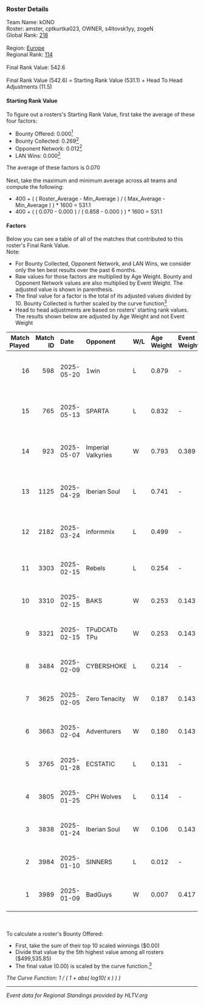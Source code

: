 ### Roster Details<br />
Team Name: kONO<br />
Roster: amster, cptkurtka023, OWNER, s4ltovsk1yy, zogeN<br />
Global Rank: [218](../../standings_global_2025_07_07.md)<br />
<br />
Region: [Europe]( ../../standings_europe_2025_07_07.md)<br />
Regional Rank: [114]( ../../standings_europe_2025_07_07.md)<br />
<br />
Final Rank Value:  542.6<br />
<br />
Final Rank Value (542.6) = Starting Rank Value (531.1) + Head To Head Adjustments (11.5)<br />

#### Starting Rank Value<br />
To figure out a rosters's Starting Rank Value, first take the average of these four factors:<br />
- Bounty Offered: 0.000[<sup>1</sup>](#table2)
- Bounty Collected: 0.269[<sup>2</sup>](#table1)
- Opponent Network: 0.012[<sup>2</sup>](#table1)
- LAN Wins: 0.000[<sup>2</sup>](#table1)

The average of these factors is 0.070<br />
<br />
Next, take the maximum and minimum average across all teams and compute the following:<br />
- 400 + ( ( Roster_Average - Min_Average ) / ( Max_Average - Min_Average ) ) * 1600 = 531.1
- 400 + ( ( 0.070 - 0.000 ) / ( 0.858 - 0.000 ) ) * 1600 = 531.1


#### Factors<br />
Below you can see a table of all of the matches that contributed to this roster's Final Rank Value.<br />
Note:<br />

- For Bounty Collected, Opponent Network, and LAN Wins, we consider only the ten best results over the past 6 months.
- Raw values for those factors are multiplied by Age Weight. Bounty and Opponent Network values are also multiplied by Event Weight. The adjusted value is shown in parenthesis.
- The final value for a factor is the total of its adjusted values divided by 10. Bounty Collected is further scaled by the curve function[<sup>3</sup>](#curveFunction)
- Head to head adjustments are based on rosters' starting rank values. The results shown below are adjusted by Age Weight and not Event Weight
<span id="table1"></span><br />


| Match Played | Match ID | Date       | Opponent           | W/L | Age Weight | Event Weight | Bounty Collected | Opponent Network | LAN Wins  | H2H Adj. | Roster                                           |
| -: | -: | :- | :- | :- | :- | :- | :- | :- | :- | -: | :- |
|           16 |      598 | 2025-05-20 | 1win               | L   | 0.879      | -            | -                | -                | -         |    -6.17 | amster, cptkurtka023, OWNER, s4ltovsk1yy, zogeN  |
|           15 |      765 | 2025-05-13 | SPARTA             | L   | 0.832      | -            | -                | -                | -         |    -6.32 | amster, cptkurtka023, OWNER, s4ltovsk1yy, zogeN  |
|           14 |      923 | 2025-05-07 | Imperial Valkyries | W   | 0.793      | 0.389        | 0.057 (0.018)    | 0.149 (0.046)    | 0 (0.000) |    20.36 | amster, cptkurtka023, OWNER, s4ltovsk1yy, zogeN  |
|           13 |     1125 | 2025-04-29 | Iberian Soul       | L   | 0.741      | -            | -                | -                | -         |    -1.43 | amster, cptkurtka023, OWNER, s4ltovsk1yy, zogeN  |
|           12 |     2182 | 2025-03-24 | informmix          | L   | 0.499      | -            | -                | -                | -         |   -10.81 | amster, cptkurtka023, OWNER, s4ltovsk1yy, zogeN  |
|           11 |     3303 | 2025-02-15 | Rebels             | L   | 0.254      | -            | -                | -                | -         |    -1.62 | amster, cptkurtka023, s4ltovsk1yy, Sijeyy, zogeN |
|           10 |     3310 | 2025-02-15 | BAKS               | W   | 0.253      | 0.143        | 0.000 (0.000)    | 0.011 (0.000)    | 0 (0.000) |     2.49 | amster, cptkurtka023, s4ltovsk1yy, Sijeyy, zogeN |
|            9 |     3321 | 2025-02-15 | TPuDCATb TPu       | W   | 0.253      | 0.143        | 0.009 (0.000)    | 0.876 (0.032)    | 0 (0.000) |     6.65 | amster, cptkurtka023, s4ltovsk1yy, Sijeyy, zogeN |
|            8 |     3484 | 2025-02-09 | CYBERSHOKE         | L   | 0.214      | -            | -                | -                | -         |    -0.77 | amster, cptkurtka023, s4ltovsk1yy, Sijeyy, zogeN |
|            7 |     3625 | 2025-02-05 | Zero Tenacity      | W   | 0.187      | 0.143        | 0.014 (0.000)    | 0.839 (0.022)    | 0 (0.000) |     5.23 | amster, cptkurtka023, s4ltovsk1yy, Sijeyy, zogeN |
|            6 |     3663 | 2025-02-04 | Adventurers        | W   | 0.180      | 0.143        | 0.000 (0.000)    | 0.000 (0.000)    | 0 (0.000) |     1.81 | amster, cptkurtka023, s4ltovsk1yy, Sijeyy, zogeN |
|            5 |     3765 | 2025-01-28 | ECSTATIC           | L   | 0.131      | -            | -                | -                | -         |    -0.04 | amster, cptkurtka023, s4ltovsk1yy, Sijeyy, zogeN |
|            4 |     3805 | 2025-01-25 | CPH Wolves         | L   | 0.114      | -            | -                | -                | -         |    -1.08 | amster, cptkurtka023, s4ltovsk1yy, Sijeyy, zogeN |
|            3 |     3838 | 2025-01-24 | Iberian Soul       | W   | 0.106      | 0.143        | 0.077 (0.001)    | 0.974 (0.015)    | 0 (0.000) |     3.14 | amster, cptkurtka023, s4ltovsk1yy, Sijeyy, zogeN |
|            2 |     3984 | 2025-01-10 | SINNERS            | L   | 0.012      | -            | -                | -                | -         |    -0.03 | amster, byr9, cptkurtka023, s4ltovsk1yy, Sijeyy  |
|            1 |     3989 | 2025-01-09 | BadGuys            | W   | 0.007      | 0.417        | 0.000 (0.000)    | 0.000 (0.000)    | 0 (0.000) |     0.09 | amster, byr9, cptkurtka023, s4ltovsk1yy, Sijeyy  |

<br />
<span id="table2"></span><br />
To calculate a roster's Bounty Offered:<br />

- First, take the sum of their top 10 scaled winnings ($0.00)
- Divide that value by the 5th highest value among all rosters ($499,535.85)
- The final value (0.00) is scaled by the curve function.[<sup>3</sup>](#curveFunction)

<span id="curveFunction"></span>_The Curve Function: 1 / ( 1 + abs( log10( x ) ) )_<br />

---
_Event data for Regional Standings provided by HLTV.org_<br />
